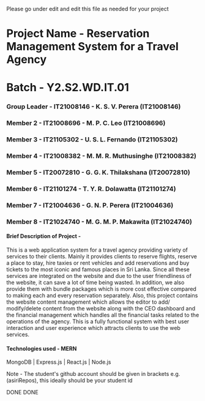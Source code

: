 Please go under edit and edit this file as needed for your project

# Project Name - Reservation Management System for a Travel Agency
# Batch - Y2.S2.WD.IT.01
### Group Leader - IT21008146 - K. S. V. Perera (IT21008146)
### Member 2 - IT21008696 - M. P. C. Leo (IT21008696)
### Member 3 - IT21105302 - U. S. L. Fernando (IT21105302)
### Member 4 - IT21008382 - M. M. R. Muthusinghe (IT21008382)
### Member 5 - IT20072810 - G. G. K. Thilakshana (IT20072810)
### Member 6 - IT21101274 - T. Y. R. Dolawatta (IT21101274)
### Member 7 - IT21004636 - G. N. P. Perera (IT21004636)
### Member 8 - IT21024740 - M. G. M. P. Makawita (IT21024740)

#### Brief Description of Project - 
This is a web application system for a travel agency providing variety of services to their clients. Mainly it provides clients to reserve flights, reserve a place to stay, hire taxies or rent vehicles and add reservations and buy tickets to the most iconic and famous places in Sri Lanka. Since all these services are integrated on the website and due to the user friendliness of the website, it can save a lot of time being wasted. In addition, we also provide them with bundle packages which is more cost effective compared to making each and every reservation separately.
Also, this project contains the website content management which allows the editor to add/ modify/delete content from the website along with the CEO dashboard and the financial management which handles all the financial tasks related to the operations of the agency.
This is a fully functional system with best user interaction and user experience which attracts clients to use the web services.

#### Technologies used - MERN
MongoDB | Express.js | React.js | Node.js

Note - The student's github account should be given in brackets e.g. (asiriRepos), this ideally should be your student id 

DONE
DONE
